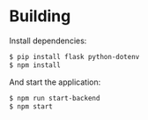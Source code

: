 # Building

Install dependencies:

```bash
$ pip install flask python-dotenv
$ npm install
```

And start the application:

```bash
$ npm run start-backend
$ npm start
```